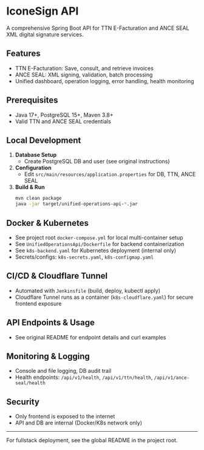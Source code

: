 # IconeSign API

A comprehensive Spring Boot API for TTN E-Facturation and ANCE SEAL XML digital signature services.

## Features
- TTN E-Facturation: Save, consult, and retrieve invoices
- ANCE SEAL: XML signing, validation, batch processing
- Unified dashboard, operation logging, error handling, health monitoring

## Prerequisites
- Java 17+, PostgreSQL 15+, Maven 3.8+
- Valid TTN and ANCE SEAL credentials

## Local Development
1. **Database Setup**
   - Create PostgreSQL DB and user (see original instructions)
2. **Configuration**
   - Edit `src/main/resources/application.properties` for DB, TTN, ANCE SEAL
3. **Build & Run**
   ```bash
   mvn clean package
   java -jar target/unified-operations-api-*.jar
   ```

## Docker & Kubernetes
- See project root `docker-compose.yml` for local multi-container setup
- See `UnifiedOperationsApi/Dockerfile` for backend containerization
- See `k8s-backend.yaml` for Kubernetes deployment (internal only)
- Secrets/configs: `k8s-secrets.yaml`, `k8s-configmap.yaml`

## CI/CD & Cloudflare Tunnel
- Automated with `Jenkinsfile` (build, deploy, kubectl apply)
- Cloudflare Tunnel runs as a container (`k8s-cloudflare.yaml`) for secure frontend exposure

## API Endpoints & Usage
- See original README for endpoint details and curl examples

## Monitoring & Logging
- Console and file logging, DB audit trail
- Health endpoints: `/api/v1/health`, `/api/v1/ttn/health`, `/api/v1/ance-seal/health`

## Security
- Only frontend is exposed to the internet
- API and DB are internal (Docker/K8s network only)

---
For fullstack deployment, see the global README in the project root.
